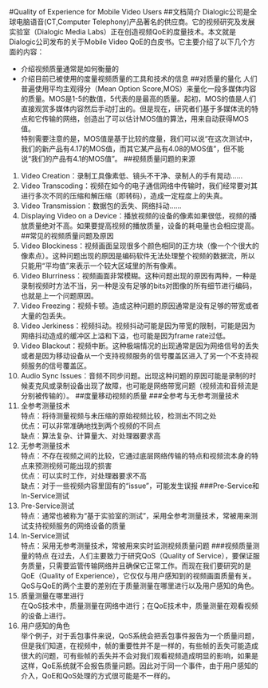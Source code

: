 #Quality of Experience for Mobile Video Users
##文档简介
Dialogic公司是全球电脑语音(CT,Computer Telephony)产品著名的供应商。它的视频研究及发展实验室（Dialogic Media Labs）正在创造视频QoE的度量技术。本文就是Dialogic公司发布的关于Mobile Video QoE的白皮书。它主要介绍了以下几个方面的内容：
* 介绍视频质量通常是如何衡量的
* 介绍目前已被使用的度量视频质量的工具和技术的信息
##对质量的量化
人们普遍使用平均主观得分（Mean Option Score,MOS）来量化一段多媒体内容的质量。MOS是1-5的数值，5代表的是最高的质量。起初，MOS的值是人们直接观赏多媒体内容然后手动打出的。但是现在，研究者们基于多媒体流的特点和它传输的网络，创造出了可以估计MOS值的算法，用来自动获得MOS值。  
特别需要注意的是，MOS值是基于比较的度量，我们可以说“在这次测试中，我们的新产品有4.17的MOS值，而其它某产品有4.08的MOS值”，但不能说“我们的产品有4.1的MOS值”。
##视频质量问题的来源
1. Video Creation：录制工具像素低、镜头不干净、录制人的手有晃动......
2. Video Transcoding：视频在如今的电子通信网络中传输时，我们经常要对其进行多次不同的压缩和解压缩（即转码），造成一定程度上的失真。
3. Video Transmission：数据包的丢失、网络抖动......
4. Displaying Video on a Device：播放视频的设备的像素如果很低，视频的播放质量绝对不高。如果要提高视频的播放质量，设备的耗电量也会相应提高。
##常见的视频质量问题及原因
1. Video Blockiness：视频画面呈现很多个颜色相同的正方块（像一个个很大的像素点）。这种问题出现的原因是编码软件无法处理整个视频的数据流，所以只能用“平均值”来表示一个较大区域里的所有像素。
2. Video Blurriness：视频画面非常模糊。这种问题出现的原因有两种，一种是录制视频时方法不当，另一种是没有足够的bits对图像的所有细节进行编码，也就是上一个问题原因。
3. Video Freezing：视频卡顿。造成这种问题的原因通常是没有足够的带宽或者大量的包丢失。
4. Video Jerkiness：视频抖动。视频抖动可能是因为带宽的限制，可能是因为网络抖动造成的缓冲区上溢和下溢，也可能是因为frame rate过低。
5. Video Blackout：视频中断。这种极端情况的出现通常是因为网络信号的丢失或者是因为移动设备从一个支持视频服务的信号覆盖区进入了另一个不支持视频服务的信号覆盖区。
6. Audio Sync Issues：音频不同步问题。出现这种问题的原因可能是录制的时候麦克风或录制设备出现了故障，也可能是网络带宽问题（视频流和音频流是分别被传输的）。
##度量移动视频的质量
###全参考与无参考测量技术
1. 全参考测量技术  
特点：将待测量视频与未压缩的原始视频比较，检测出不同之处  
优点：可以非常准确地找到两个视频的不同点  
缺点：算法复杂、计算量大、对处理器要求高
2. 无参考测量技术  
特点：不存在视频之间的比较，它通过底层网络传输的特点和视频流本身的特点来预测视频可能出现的损害  
优点：可以实时工作，对处理器要求不高  
缺点：对于一些视频内容里固有的“issue”，可能发生误报
###Pre-Service和In-Service测试
1. Pre-Service测试  
特点：通常也被称为“基于实验室的测试”，采用全参考测量技术，常被用来测试支持视频服务的网络设备的质量
2. In-Service测试  
特点：采用无参考测量技术，常被用来实时监测视频质量问题
###视频质量测量的特点
在过去，人们主要致力于研究QoS（Quality of Service），要保证服务质量，只需要监管传输网络并且确保它正常工作。而现在我们要研究的是QoE（Quality of Experience），它仅仅与用户感知到的视频画面质量有关。QoS与QoE的两个主要的差别在于质量测量在哪里进行以及用户感知的角色。
1. 质量测量在哪里进行  
在QoS技术中，质量测量在网络中进行；在QoE技术中，质量测量在观看视频的设备上进行。
2. 用户感知的角色  
举个例子，对于丢包事件来说，QoS系统会把丢包事件报告为一个质量问题，但是我们知道，在视频中，帧的重要性并不是一样的，有些帧的丢失可能造成很大的问题，可有些帧的丢失并不会对我们观看视频造成明显的影响，如果是这样，QoE系统就不会报告质量问题。因此对于同一个事件，由于用户感知的介入，QoE和QoS处理的方式很可能是不一样的。

